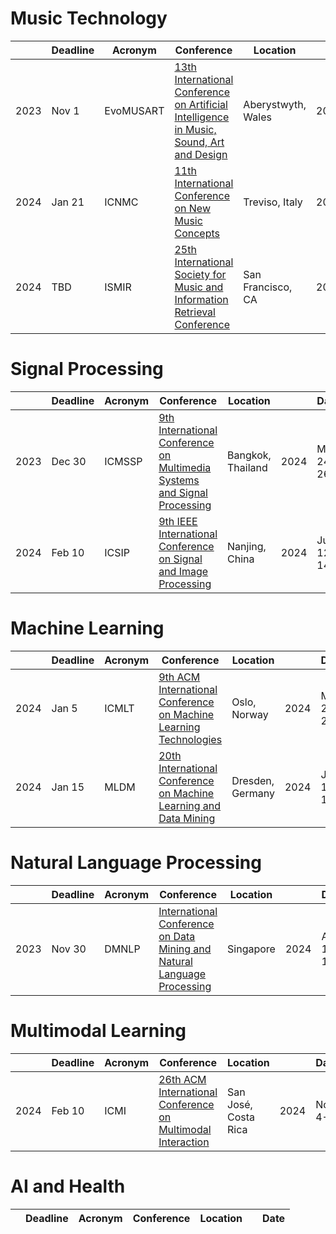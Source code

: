 <!-- https://conferences.smcnetwork.org/ -->

# Music Technology
|| Deadline |  Acronym | Conference | Location || Date |
| --- | --- | --- | --- | --- | --- | --- | 
| 2023 | Nov 1 | EvoMUSART | [13th International Conference on Artificial Intelligence in Music, Sound, Art and Design](https://www.evostar.org/2024/evomusart/) | Aberystwyth, Wales | 2024 | Apr 3-5 |
| 2024 | Jan 21 | ICNMC | [11th International Conference on New Music Concepts](https://www.studiomusicatreviso.it/icnmc/icnmc.php) | Treviso, Italy | 2024 | Mar 23-24 |
| 2024 | TBD | ISMIR | [25th International Society for Music and Information Retrieval Conference](https://ismir.net/) | San Francisco, CA | 2024 | Nov 10-14 |

# Signal Processing
|| Deadline |  Acronym | Conference | Location || Date |
| --- | --- | --- | --- | --- | --- | --- | 
| 2023 | Dec 30 | ICMSSP | [9th International Conference on Multimedia Systems and Signal Processing](http://www.icmssp.org/) | Bangkok, Thailand | 2024 | May 24-26 |
| 2024 | Feb 10 | ICSIP |[9th IEEE International Conference on Signal and Image Processing](http://www.icsip.org/) | Nanjing, China | 2024 | Jul 12-14 |

# Machine Learning
|| Deadline |  Acronym | Conference | Location || Date |
| --- | --- | --- | --- | --- | --- | --- | 
| 2024 | Jan 5 | ICMLT| [9th ACM International Conference on Machine Learning Technologies](http://www.icmlt.org/) | Oslo, Norway | 2024 | May 24-26 |
| 2024 | Jan 15 | MLDM | [20th International Conference on Machine Learning and Data Mining](https://www.mldm.de/) | Dresden, Germany | 2024 | Jul 13-18 |

# Natural Language Processing
|| Deadline |  Acronym | Conference | Location || Date |
| --- | --- | --- | --- | --- | --- | --- | 
| 2023 | Nov 30 | DMNLP | [International Conference on Data Mining and Natural Language Processing](http://www.dmnlp.net/) | Singapore | 2024 | Apr 12-14 |

# Multimodal Learning
|| Deadline |  Acronym | Conference | Location || Date |
| --- | --- | --- | --- | --- | --- | --- | 
| 2024 | Feb 10 | ICMI |[26th ACM International Conference on Multimodal Interaction](https://icmi.acm.org/2024/) | San José, Costa Rica | 2024 | Nov 4-8 |

# AI and Health
|| Deadline |  Acronym | Conference | Location || Date |
| --- | --- | --- | --- | --- | --- | --- | 
